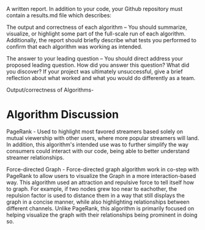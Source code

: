 A written report. In addition to your code, your Github repository must contain a results.md file which describes:

The output and correctness of each algorithm – You should summarize, visualize, or highlight some part of the full-scale run of each algorithm. Additionally, the report should briefly describe what tests you performed to confirm that each algorithm was working as intended.

The answer to your leading question – You should direct address your proposed leading question. How did you answer this question? What did you discover? If your project was ultimately unsuccessful, give a brief reflection about what worked and what you would do differently as a team.

Output/correctness of Algorithms-

# Algorithm Discussion

PageRank - Used to highlight most favored streamers based solely on mutual viewership with other users, where more popular streamers will land. In addition, this algorithm's intended use was to further simplify the way consumers could interact with our code, being able to better understand streamer relationships.

Force-directed Graph - Force-directed graph algorithm work in co-step with PageRank to allow users to visualize the Graph in a more interaction-based way. This algorithm used an attraction and repulsive force to tell itself how to graph. For example, if two nodes grew too near to eachother, the repulsion factor is used to distance them in a way that still displays the graph in a concise manner, while also highlighting relationships between different channels. Unlike PageRank, this algorithm is primarily focused on helping visualize the graph with their relationships being prominent in doing so.
